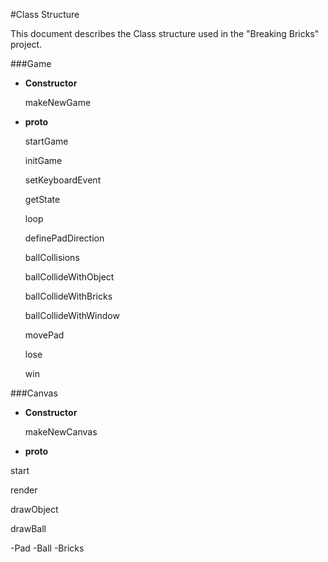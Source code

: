 #Class Structure


This document describes the Class structure used in the "Breaking Bricks" project.

###Game

  - **Constructor**
  
    makeNewGame

  - **proto**

    startGame

    initGame

    setKeyboardEvent

    getState

    loop

    definePadDirection

    ballCollisions

    ballCollideWithObject

    ballCollideWithBricks

    ballCollideWithWindow

    movePad

    lose

    win

###Canvas

  - **Constructor**
  
    makeNewCanvas

  - **proto**
   
  start

  render
  
  drawObject
  
  drawBall
  
-Pad
-Ball
-Bricks




